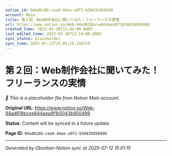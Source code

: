 ```yaml
---
notion_id: 94ad618b-cee6-44ae-a9f1-b5043b950499
account: Main
title: 第２回：Web制作会社に聞いてみた！フリーランスの実情
url: https://www.notion.so/Web-94ad618bcee644aea9f1b5043b950499
created_time: 2023-03-26T12:44:00.000Z
last_edited_time: 2023-03-26T12:54:00.000Z
sync_status: placeholder
sync_time: 2025-07-12T15:01:15.116719
---
```


# 第２回：Web制作会社に聞いてみた！フリーランスの実情

*🔄 This is a placeholder file from Notion Main account.*

**Original URL**: https://www.notion.so/Web-94ad618bcee644aea9f1b5043b950499

**Status**: Content will be synced in a future update.

**Page ID**: `94ad618b-cee6-44ae-a9f1-b5043b950499`

---

*Generated by Obsidian-Notion sync at 2025-07-12 15:01:15*
